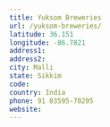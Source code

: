 ```yaml
---
title: Yuksom Breweries
url: /yuksom-breweries/
latitude: 36.151
longitude: -86.7821
address1: 
address2: 
city: Malli
state: Sikkim
code: 
country: India
phone: 91 03595-70205
website: 
---
```


